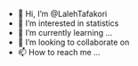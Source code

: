 - 👋 Hi, I’m @LalehTafakori
- 👀 I’m interested in statistics
- 🌱 I’m currently learning ...
- 💞️ I’m looking to collaborate on 
- 📫 How to reach me ...

<!---
LalehTafakori/LalehTafakori is a ✨ special ✨ repository because its `README.md` (this file) appears on your GitHub profile.
You can click the Preview link to take a look at your changes.
--->
